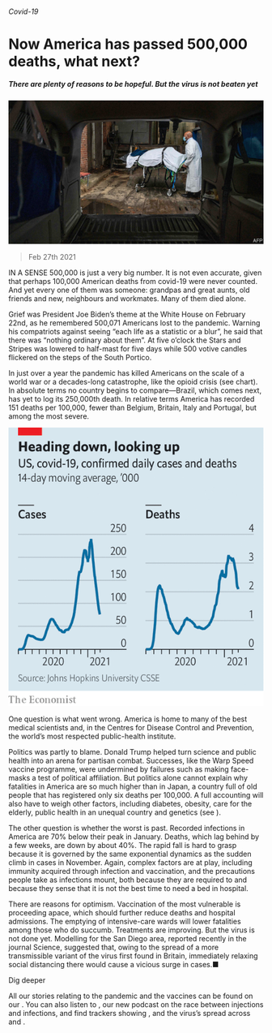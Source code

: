 ###### Covid-19

# Now America has passed 500,000 deaths, what next? 

##### There are plenty of reasons to be hopeful. But the virus is not beaten yet 

![image](images/20210227_usp508.jpg) 

> Feb 27th 2021 


IN A SENSE 500,000 is just a very big number. It is not even accurate, given that perhaps 100,000 American deaths from covid-19 were never counted. And yet every one of them was someone: grandpas and great aunts, old friends and new, neighbours and workmates. Many of them died alone.


Grief was President Joe Biden’s theme at the White House on February 22nd, as he remembered 500,071 Americans lost to the pandemic. Warning his compatriots against seeing “each life as a statistic or a blur”, he said that there was “nothing ordinary about them”. At five o’clock the Stars and Stripes was lowered to half-mast for five days while 500 votive candles flickered on the steps of the South Portico.



In just over a year the pandemic has killed Americans on the scale of a world war or a decades-long catastrophe, like the opioid crisis (see chart). In absolute terms no country begins to compare—Brazil, which comes next, has yet to log its 250,000th death. In relative terms America has recorded 151 deaths per 100,000, fewer than Belgium, Britain, Italy and Portugal, but among the most severe.

![image](images/20210227_USC874.png) 



One question is what went wrong. America is home to many of the best medical scientists and, in the Centres for Disease Control and Prevention, the world’s most respected public-health institute. 


Politics was partly to blame. Donald Trump helped turn science and public health into an arena for partisan combat. Successes, like the Warp Speed vaccine programme, were undermined by failures such as making face-masks a test of political affiliation. But politics alone cannot explain why fatalities in America are so much higher than in Japan, a country full of old people that has registered only six deaths per 100,000. A full accounting will also have to weigh other factors, including diabetes, obesity, care for the elderly, public health in an unequal country and genetics (see ).


The other question is whether the worst is past. Recorded infections in America are 70% below their peak in January. Deaths, which lag behind by a few weeks, are down by about 40%. The rapid fall is hard to grasp because it is governed by the same exponential dynamics as the sudden climb in cases in November. Again, complex factors are at play, including immunity acquired through infection and vaccination, and the precautions people take as infections mount, both because they are required to and because they sense that it is not the best time to need a bed in hospital.


There are reasons for optimism. Vaccination of the most vulnerable is proceeding apace, which should further reduce deaths and hospital admissions. The emptying of intensive-care wards will lower fatalities among those who do succumb. Treatments are improving. But the virus is not done yet. Modelling for the San Diego area, reported recently in the journal Science, suggested that, owing to the spread of a more transmissible variant of the virus first found in Britain, immediately relaxing social distancing there would cause a vicious surge in cases.■


Dig deeper


All our stories relating to the pandemic and the vaccines can be found on our . You can also listen to , our new podcast on the race between injections and infections, and find trackers showing ,  and the virus’s spread across  and .

